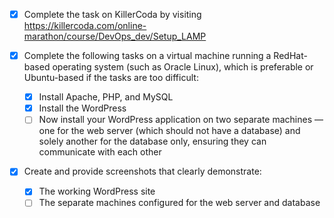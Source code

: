 - [x] Complete the task on KillerCoda by visiting https://killercoda.com/online-marathon/course/DevOps_dev/Setup_LAMP

- [x] Complete the following tasks on a virtual machine running a RedHat-based operating system (such as Oracle Linux), which is preferable or Ubuntu-based if the tasks are too difficult:
  - [x] Install Apache, PHP, and MySQL
  - [x] Install the WordPress
  - [ ] Now install your WordPress application on two separate machines — one for the web server (which should not have a database) and solely another for the database only, ensuring they can communicate with each other

- [x] Create and provide screenshots that clearly demonstrate:
  - [x] The working WordPress site
  - [ ] The separate machines configured for the web server and database

